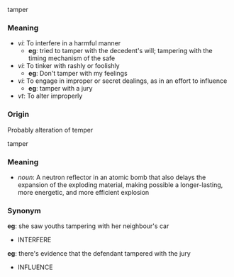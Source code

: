 tamper
### Meaning
+ _vi_: To interfere in a harmful manner
    + __eg__: tried to tamper with the decedent's will; tampering with the timing mechanism of the safe
+ _vi_: To tinker with rashly or foolishly
    + __eg__: Don't tamper with my feelings
+ _vi_: To engage in improper or secret dealings, as in an effort to influence
    + __eg__: tamper with a jury
+ _vt_: To alter improperly

### Origin

Probably alteration of temper

tamper
### Meaning
+ _noun_: A neutron reflector in an atomic bomb that also delays the expansion of the exploding material, making possible a longer-lasting, more energetic, and more efficient explosion

### Synonym

__eg__: she saw youths tampering with her neighbour's car

+ INTERFERE

__eg__: there's evidence that the defendant tampered with the jury

+ INFLUENCE



